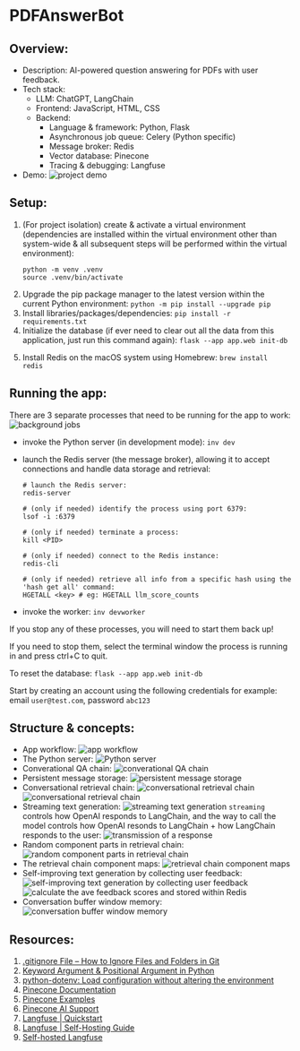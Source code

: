 # PDFAnswerBot

## Overview:

- Description: AI-powered question answering for PDFs with user feedback.
- Tech stack:
  - LLM: ChatGPT, LangChain
  - Frontend: JavaScript, HTML, CSS
  - Backend:
    - Language & framework: Python, Flask
    - Asynchronous job queue: Celery (Python specific)
    - Message broker: Redis
    - Vector database: Pinecone
    - Tracing & debugging: Langfuse
- Demo:
  ![project demo](images/PDFAnswerBot_overview.gif)

## Setup:

1. (For project isolation) create & activate a virtual environment (dependencies are installed within the virtual environment other than system-wide & all subsequent steps will be performed within the virtual environment):
   ```
   python -m venv .venv
   source .venv/bin/activate
   ```
2. Upgrade the pip package manager to the latest version within the current Python environment: `python -m pip install --upgrade pip`
3. Install libraries/packages/dependencies: `pip install -r requirements.txt`
4. Initialize the database (if ever need to clear out all the data from this application, just run this command again): `flask --app app.web init-db`
<!-- Start the file upload server with `python app.py` -->
5. Install Redis on the macOS system using Homebrew: `brew install redis`

## Running the app:

There are 3 separate processes that need to be running for the app to work:
![background jobs](images/background_jobs.png)

- invoke the Python server (in development mode): `inv dev`
- launch the Redis server (the message broker), allowing it to accept connections and handle data storage and retrieval:

  ```
  # launch the Redis server:
  redis-server

  # (only if needed) identify the process using port 6379:
  lsof -i :6379

  # (only if needed) terminate a process:
  kill <PID>

  # (only if needed) connect to the Redis instance:
  redis-cli

  # (only if needed) retrieve all info from a specific hash using the 'hash get all' command:
  HGETALL <key> # eg: HGETALL llm_score_counts

  ```

- invoke the worker: `inv devworker`

If you stop any of these processes, you will need to start them back up!

If you need to stop them, select the terminal window the process is running in and press ctrl+C to quit.

To reset the database: `flask --app app.web init-db`

Start by creating an account using the following credentials for example: email `user@test.com`, password `abc123`

## Structure & concepts:

- App workflow:
  ![app workflow](images/PDFAnswerBot_workflow.png)
- The Python server:
  ![Python server](images/python_server.png)
- Converational QA chain:
  ![converational QA chain](images/conversational_QA_chain.png)
- Persistent message storage:
  ![persistent message storage](images/store_msgs_in_db.png)
- Conversational retrieval chain:
  ![conversational retrieval chain](images/conversational_retrieval_chain1.png)
  ![conversational retrieval chain](images/conversational_retrieval_chain2.png)
- Streaming text generation:
  ![streaming text generation](images/streaming_text_generation.png)
  `streaming` controls how OpenAI responds to LangChain, and the way to call the model controls how OpenAI resonds to LangChain + how LangChain responds to the user:
  ![transmission of a response](images/streaming_response.png)
- Random component parts in retrieval chain:
  ![random component parts in retrieval chain](images/random_variations_of_component_parts.png)
- The retrieval chain component maps:
  ![retrieval chain component maps](images/component_maps.png)
- Self-improving text generation by collecting user feedback:
  ![self-improving text generation by collecting user feedback](images/collecting_user_feedback.png)
  ![calculate the ave feedback scores and stored within Redis](images/Redis_calc_ave_feedback_score.png)
- Conversation buffer window memory:
  ![conversation buffer window memory](images/conversation_buffer_window_memory.png)

## Resources:

1. [.gitignore File – How to Ignore Files and Folders in Git](https://www.freecodecamp.org/news/gitignore-file-how-to-ignore-files-and-folders-in-git/)
2. [Keyword Argument & Positional Argument in Python](https://www.geeksforgeeks.org/keyword-and-positional-argument-in-python/)
3. [python-dotenv: Load configuration without altering the environment](https://pypi.org/project/python-dotenv/)
4. [Pinecone Documentation](https://docs.pinecone.io/)
5. [Pinecone Examples](https://docs.pinecone.io/page/examples)
6. [Pinecone AI Support](https://support.pinecone.io/hc/en-us)
7. [Langfuse | Quickstart](https://langfuse.com/docs/get-started)
8. [Langfuse | Self-Hosting Guide](https://langfuse.com/docs/deployment/self-host)
9. [Self-hosted Langfuse](https://prod-langfuse.fly.dev/)
